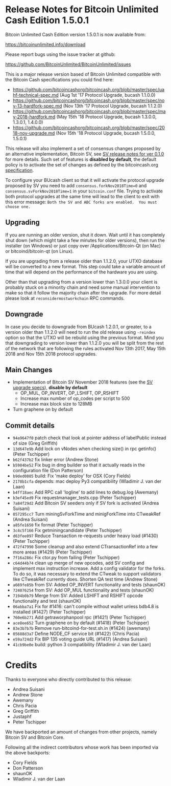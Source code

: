 Release Notes for Bitcoin Unlimited Cash Edition 1.5.0.1
=========================================================

Bitcoin Unlimited Cash Edition version 1.5.0.1 is now available from:

  <https://bitcoinunlimited.info/download>

Please report bugs using the issue tracker at github:

  <https://github.com/BitcoinUnlimited/BitcoinUnlimited/issues>

This is a major release version based of Bitcoin Unlimited compatible
with the Bitcoin Cash specifications you could find here:

- https://github.com/bitcoincashorg/bitcoincash.org/blob/master/spec/uahf-technical-spec.md (Aug 1st '17 Protocol Upgrade, bucash 1.1.0.0)
- https://github.com/bitcoincashorg/bitcoincash.org/blob/master/spec/nov-13-hardfork-spec.md (Nov 13th '17 Protocol Upgrade, bucash 1.1.2.0)
- https://github.com/bitcoincashorg/bitcoincash.org/blob/master/spec/may-2018-hardfork.md (May 15th '18 Protocol Upgrade, bucash 1.3.0.0, 1.3.0.1, 1.4.0.0)
- https://github.com/bitcoincashorg/bitcoincash.org/blob/master/spec/2018-nov-upgrade.md (Nov 15th '18 Protocol Upgrade, bucash 1.5.0.0, 1.5.0.1)

This release will also implement a set of consensus changes proposed by an alternative implementation, Bitcoin SV,
see [SV release notes for ver 0.1.0](https://github.com/bitcoin-sv/bitcoin-sv/blob/master/doc/release-notes.md) for more details.
Such set of features is **disabled by default**, the default policy is to activate the set of changes as defined by the bitcoincash.org
[specification](https://github.com/bitcoincashorg/bitcoincash.org/blob/master/spec/2018-nov-upgrade.md).

To configure your BUcash client so that it will activate the protocol upgrade proposed by SV you need to add `consensus.forkNov2018Time=0` and `consensus.svForkNov2018Time=1`
in your `bitcoin.conf` file. Trying to activate both protocol upgrades at the same time will lead to the client to exit with this error
message: `Both the SV and ABC forks are enabled.  You must choose one.`

Upgrading
---------

If you are running an older version, shut it down. Wait until it has completely
shut down (which might take a few minutes for older versions), then run the
installer (on Windows) or just copy over /Applications/Bitcoin-Qt (on Mac) or
bitcoind/bitcoin-qt (on Linux).

If you are upgrading from a release older than 1.1.2.0, your UTXO database will be converted
to a new format. This step could take a variable amount of time that will depend
on the performance of the hardware you are using.

Other than that upgrading from a version lower than 1.3.0.0 your client is probably stuck
on a minority chain and need some manual intervention to make so that it follow the majority
chain after the upgrade. For more detail please look at `reconsidermostworkchain` RPC commands.

Downgrade
---------

In case you decide to downgrade from BUcash 1.2.0.1, or greater, to a version older than 1.1.2.0
will need to run the old release using `-reindex` option so that the
UTXO will be rebuild using the previous format. Mind you that downgrading to version
lower than 1.1.2.0 you will be split from the rest of the network that are following
the rules activated Nov 13th 2017, May 15th 2018 and Nov 15th 2018 protocol upgrades.

Main Changes
------------

- Implementation of Bitcoin SV November 2018 features (see the [SV upgrade specs](https://docs.google.com/document/d/1hqyhsaahjiZdIi9Rh0Sj-Vhvrn94FmTjNWm59mMMn_Q/)), **disable by default**
    - OP_MUL, OP_INVERT, OP_LSHIFT, OP_RSHIFT
    - Increase max number of op_codes per script to 500
    - Increase max block size to 128MB
- Turn graphene on by default

Commit details
-------

- `94a9647f0` patch check that look at pointer address of labelPublic instead of size (Greg Griffith)
- `13d647e9b` Add lock on vNodes when checking size() in rpc getinfo() (Peter Tschipper)
- `b62f437b2` fix linker error (Andrew Stone)
- `b5984be52` Fix bug in dmg builder so that it actually reads in the configuration file (Don Patterson)
- `b9ded0885` build: Fix 'make deploy' for OSX (Cory Fields)
- `2178b1cfa` depends: mac deploy Py3 compatibility (Wladimir J. van der Laan)
- `b4ff18aec` Add RPC call 'logline' to add lines to debug.log (Awemany)
- `b3ef45ed9` Fix requestmanager_tests.cpp (Peter Tschipper)
- `7a84f29d2` Add Bitcoin SV seeders only if SV fork is activated (Andrea Suisani)
- `057295cc7` Turn miningSvForkTime and minigForkTime into CTweakRef (Andrea Suisani)
- `a85fe1650` fix format (Peter Tschipper)
- `3c4c5f166` Fix getminingcandidate (Peter Tschipper)
- `d63fee097` Reduce Transaction re-requests under heavy load (#1430) (Peter Tschipper)
- `472f47990` Some cleanup and also extend CTransactionRef into a few more areas (#1429) (Peter Tschipper)
- `7f16a286c` Fix ctor.py from failing (Peter Tschipper)
- `c64d44b74` clean up merge of new opcodes, add SV config and implement max instruction increase.  Add a config validator for the forks.  To do so, it was necessary to extend the CTweak to support validators like CTweakRef currently does.  Shorten QA test time (Andrew Stone)
- `a669fe85b` from SV: Added OP_INVERT functionality and tests (shaunOK)
- `724076254` from SV: Add OP_MUL functionality and tests (shaunOK)
- `7194b0b79` Merge from SV: Added LSHIFT and RSHIFT opcode functionality and test (shaunOK)
- `06abba7a1` Fix for #1416: can't compile without wallet unless bdb4.8 is installed (#1427) (Peter Tschipper)
- `760e6b271` Add getraworphanpool rpc (#1421) (Peter Tschipper)
- `ace8ee652` Turn graphene on by default (#1418) (Peter Tschipper)
- `83e3b7b7b` Remove run-bitcoind-for-test.sh.in (#1424) (awemany)
- `05688d3a7` Define NODE_CF service bit (#1422) (Chris Pacia)
- `e59a724d2` Fix BIP 135 voting guide URL (#1417) (Andrea Suisani)
- `41cb9be0e` build: python 3 compatibility (Wladimir J. van der Laan)

Credits
=======

Thanks to everyone who directly contributed to this release:

- Andrea Suisani
- Andrew Stone
- Awemany
- Chris Pacia
- Greg Griffith
- Justaphf
- Peter Tschipper

We have backported an amount of changes from other projects, namely Bitcoin SV and Bitcoin Core.

Following all the indirect contributors whose work has been imported via the above backports:

- Cory Fields
- Don Patterson
- shaunOK
- Wladimir J. van der Laan

